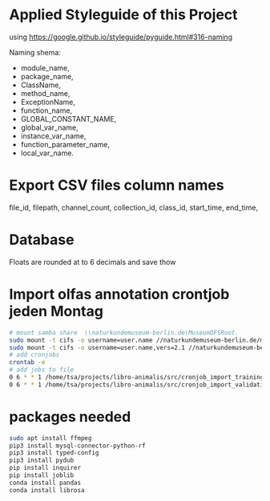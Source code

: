 # Applied Styleguide of this Project

using https://google.github.io/styleguide/pyguide.html#316-naming

Naming shema:

- module_name,
- package_name,
- ClassName,
- method_name,
- ExceptionName,
- function_name,
- GLOBAL_CONSTANT_NAME,
- global_var_name,
- instance_var_name,
- function_parameter_name,
- local_var_name.

# Export CSV files column names

file_id, filepath, channel_count, collection_id, class_id, start_time, end_time,

# Database

Floats are rounded at to 6 decimals and save thow

# Import olfas annotation crontjob jeden Montag

```bash
# mount samba share  \\naturkundemuseum-berlin.de\MuseumDFSRoot.
sudo mount -t cifs -o username=user.name //naturkundemuseum-berlin.de/museumdfsroot /mnt/z/ -o vers=2.0
sudo mount -t cifs -o username=user.name,vers=2.1 //naturkundemuseum-berlin.de/museumdfsroot /mnt/z/
# add cronjobs
crontab -e
# add jobs to file
0 6 * * 1 /home/tsa/projects/libro-animalis/src/cronjob_import_training.py
0 6 * * 1 /home/tsa/projects/libro-animalis/src/cronjob_import_validation.py
```

# packages needed

```bash
sudo apt install ffmpeg
pip3 install mysql-connector-python-rf
pip3 install typed-config
pip3 install pydub
pip install inquirer
pip install joblib
conda install pandas
conda install librosa
```
